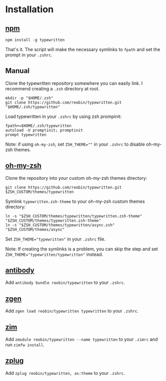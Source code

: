 # Installation

## [npm](https://www.npmjs.com/get-npm)

```shell
npm install -g typewritten
```

That's it. The script will make the necessary symlinks to `fpath` and set the prompt in your `.zshrc`.

## Manual

Clone the typewritten repository somewhere you can easily link. I recommend creating a `.zsh` directory at root.

```shell
mkdir -p "$HOME/.zsh"
git clone https://github.com/reobin/typewritten.git "$HOME/.zsh/typewritten"
```

Load typewritten in your `.zshrc` by using zsh prompinit:

```shell
fpath+=$HOME/.zsh/typewritten
autoload -U promptinit; promptinit
prompt typewritten
```

Note: if using `oh-my-zsh`, set `ZSH_THEME=""` in your `.zshrc` to disable oh-my-zsh themes.

## [oh-my-zsh](https://github.com/robbyrussell/oh-my-zsh)

Clone the repository into your custom oh-my-zsh themes directory:

```shell
git clone https://github.com/reobin/typewritten.git $ZSH_CUSTOM/themes/typewritten
```

Symlink `typewritten.zsh-theme` to your oh-my-zsh custom themes directory:

```shell
ln -s "$ZSH_CUSTOM/themes/typewritten/typewritten.zsh-theme" "$ZSH_CUSTOM/themes/typewritten.zsh-theme"
ln -s "$ZSH_CUSTOM/themes/typewritten/async.zsh" "$ZSH_CUSTOM/themes/async"
```

Set `ZSH_THEME="typewritten"` in your `.zshrc` file.

Note: If creating the symlinks is a problem, you can skip the step and set `ZSH_THEME="typewritten/typewritten"` instead.

## [antibody](https://github.com/getantibody/antibody)

Add `antibody bundle reobin/typewritten` to your `.zshrc`.

## [zgen](https://github.com/tarjoilija/zgen)

Add `zgen load reobin/typewritten typewritten` to your `.zshrc`.

## [zim](https://github.com/Eriner/zim)

Add `zmodule reobin/typewritten --name typewritten` to your `.zimrc` and run `zimfw install`.

## [zplug](https://github.com/zplug/zplug)

Add `zplug reobin/typewritten, as:theme` to your `.zshrc`.
